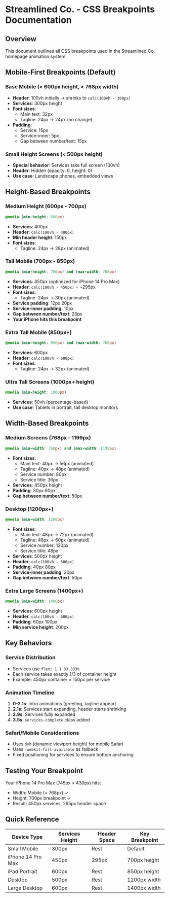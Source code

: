 # Streamlined Co. - CSS Breakpoints Documentation

## Overview
This document outlines all CSS breakpoints used in the Streamlined Co. homepage animation system.

## Mobile-First Breakpoints (Default)

### Base Mobile (< 600px height, < 768px width)
- **Header**: 100vh initially → shrinks to `calc(100vh - 300px)`
- **Services**: 300px height
- **Font sizes**:
  - Main text: 32px
  - Tagline: 24px → 24px (no change)
- **Padding**:
  - Service: 15px
  - Service-inner: 5px
  - Gap between number/text: 15px

### Small Height Screens (< 500px height)
- **Special behavior**: Services take full screen (100vh)
- **Header**: Hidden (opacity: 0, height: 0)
- **Use case**: Landscape phones, embedded views

## Height-Based Breakpoints

### Medium Height (600px - 700px)
```css
@media (min-height: 600px)
```
- **Services**: 400px
- **Header**: `calc(100vh - 400px)`
- **Min header height**: 150px
- **Font sizes**:
  - Tagline: 24px → 28px (animated)

### Tall Mobile (700px - 850px) 
```css
@media (min-height: 700px) and (max-width: 768px)
```
- **Services**: 450px (optimized for iPhone 14 Pro Max)
- **Header**: `calc(100vh - 450px)` = ~295px
- **Font sizes**:
  - Tagline: 24px → 30px (animated)
- **Service padding**: 12px 20px
- **Service-inner padding**: 10px
- **Gap between number/text**: 20px
- **Your iPhone hits this breakpoint**

### Extra Tall Mobile (850px+)
```css
@media (min-height: 850px) and (max-width: 768px)
```
- **Services**: 600px
- **Header**: `calc(100vh - 600px)`
- **Font sizes**:
  - Tagline: 24px → 32px (animated)

### Ultra Tall Screens (1000px+ height)
```css
@media (min-height: 1000px)
```
- **Services**: 50vh (percentage-based)
- **Use case**: Tablets in portrait, tall desktop monitors

## Width-Based Breakpoints

### Medium Screens (768px - 1199px)
```css
@media (min-width: 768px) and (max-width: 1199px)
```
- **Font sizes**:
  - Main text: 40px → 56px (animated)
  - Tagline: 40px → 48px (animated)
  - Service number: 80px
  - Service title: 36px
- **Services**: 450px height
- **Padding**: 30px 60px
- **Gap between number/text**: 50px

### Desktop (1200px+)
```css
@media (min-width: 1200px)
```
- **Font sizes**:
  - Main text: 48px → 72px (animated)
  - Tagline: 48px → 60px (animated)
  - Service number: 120px
  - Service title: 48px
- **Services**: 500px height
- **Header**: `calc(100vh - 500px)`
- **Padding**: 40px 80px
- **Service-inner padding**: 20px
- **Gap between number/text**: 50px

### Extra Large Screens (1400px+)
```css
@media (min-width: 1400px)
```
- **Services**: 600px height
- **Header**: `calc(100vh - 600px)`
- **Padding**: 60px 100px
- **Min service height**: 200px

## Key Behaviors

### Service Distribution
- Services use `flex: 1 1 33.333%` 
- Each service takes exactly 1/3 of container height
- Example: 450px container = 150px per service

### Animation Timeline
1. **0-2.1s**: Intro animations (greeting, tagline appear)
2. **2.1s**: Services start expanding, header starts shrinking
3. **2.9s**: Services fully expanded
4. **3.5s**: `services-complete` class added

### Safari/Mobile Considerations
- Uses `dvh` (dynamic viewport height) for mobile Safari
- Uses `-webkit-fill-available` as fallback
- Fixed positioning for services to ensure bottom anchoring

## Testing Your Breakpoint

Your iPhone 14 Pro Max (745px × 430px) hits:
- Width: Mobile (< 768px) ✓
- Height: 700px breakpoint ✓
- Result: 450px services, 295px header space

## Quick Reference

| Device Type | Services Height | Header Space | Key Breakpoint |
|------------|----------------|--------------|----------------|
| Small Mobile | 300px | Rest | Default |
| iPhone 14 Pro Max | 450px | 295px | 700px height |
| iPad Portrait | 600px | Rest | 850px height |
| Desktop | 500px | Rest | 1200px width |
| Large Desktop | 600px | Rest | 1400px width |